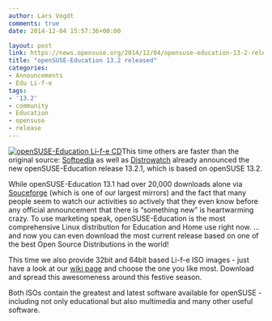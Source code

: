 ```yaml
---
author: Lars Vogdt
comments: true
date: 2014-12-04 15:57:36+00:00

layout: post
link: https://news.opensuse.org/2014/12/04/opensuse-education-13-2-released/
title: "openSUSE-Education 13.2 released"
categories:
- Announcements
- Edu Li-f-e
tags:
- '13.2'
- community
- Education
- opensuse
- release
---
```

[![openSUSE-Education Li-f-e CD](https://en.opensuse.org/images/6/65/Edu-suse_life-cd.png)](https://en.opensuse.org/openSUSE:Education-Li-f-e)This time others are faster than the original source: [Softpedia](http://linux.softpedia.com/get/System/Operating-Systems/Linux-Distributions/openSUSE-Edu-Li-f-e-52361.shtml) as well as [Distrowatch](http://distrowatch.com/) already announced the new openSUSE-Education release 13.2.1, which is based on openSUSE 13.2.

While openSUSE-Education 13.1 had over 20,000 downloads alone via [Souceforge](http://sourceforge.net/projects/opensuse-edu/) (which is one of our largest mirrors) and the fact that many people seem to watch our activities so actively that they even know before any official announcement that there is “something new” is heartwarming crazy. To use marketing speak, openSUSE-Education is the most comprehensive Linux distribution for Education and Home use right now. …and now you can even download the most current release based on one of the best Open Source Distributions in the world!

This time we also provide 32bit and 64bit based Li-f-e ISO images - just have a look at our [wiki page](https://en.opensuse.org/openSUSE:Education-Li-f-e) and choose the one you like most. Download and spread this awesomeness around this festive season.

Both ISOs contain the greatest and latest software available for openSUSE - including not only educational but also multimedia and many other useful software.

		
